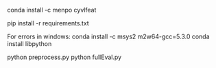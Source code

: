 conda install -c menpo cyvlfeat

pip install -r requirements.txt

For errors in windows:
conda install -c msys2 m2w64-gcc=5.3.0 
conda install libpython

python preprocess.py
python fullEval.py

